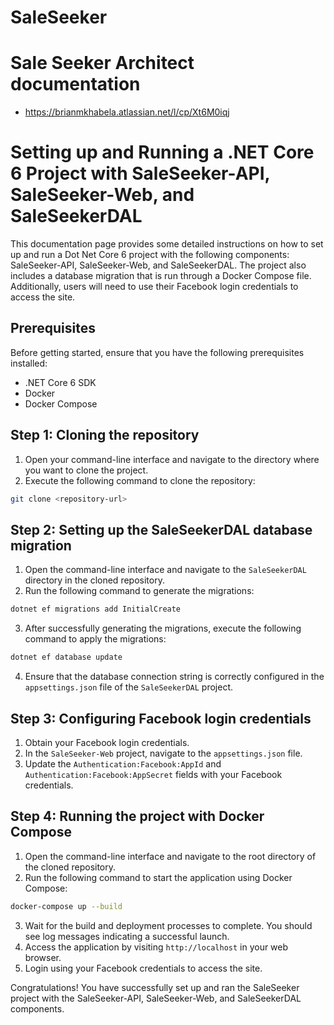# SaleSeeker

# Sale Seeker Architect documentation
  - https://brianmkhabela.atlassian.net/l/cp/Xt6M0iqj

# Setting up and Running a .NET Core 6 Project with SaleSeeker-API, SaleSeeker-Web, and SaleSeekerDAL

This documentation page provides some detailed instructions on how to set up and run a Dot Net Core 6 project with the following components: SaleSeeker-API, SaleSeeker-Web, and SaleSeekerDAL. The project also includes a database migration that is run through a Docker Compose file. Additionally, users will need to use their Facebook login credentials to access the site. 

## Prerequisites

Before getting started, ensure that you have the following prerequisites installed:

- .NET Core 6 SDK
- Docker
- Docker Compose

## Step 1: Cloning the repository

1. Open your command-line interface and navigate to the directory where you want to clone the project.
2. Execute the following command to clone the repository:

```bash
git clone <repository-url>
```

## Step 2: Setting up the SaleSeekerDAL database migration

1. Open the command-line interface and navigate to the `SaleSeekerDAL` directory in the cloned repository.
2. Run the following command to generate the migrations:

```bash
dotnet ef migrations add InitialCreate
```

3. After successfully generating the migrations, execute the following command to apply the migrations:

```bash
dotnet ef database update
```

4. Ensure that the database connection string is correctly configured in the `appsettings.json` file of the `SaleSeekerDAL` project.

## Step 3: Configuring Facebook login credentials

1. Obtain your Facebook login credentials.
2. In the `SaleSeeker-Web` project, navigate to the `appsettings.json` file.
3. Update the `Authentication:Facebook:AppId` and `Authentication:Facebook:AppSecret` fields with your Facebook credentials.

## Step 4: Running the project with Docker Compose

1. Open the command-line interface and navigate to the root directory of the cloned repository.
2. Run the following command to start the application using Docker Compose:

```bash
docker-compose up --build
```

3. Wait for the build and deployment processes to complete. You should see log messages indicating a successful launch.
4. Access the application by visiting `http://localhost` in your web browser.
5. Login using your Facebook credentials to access the site.

Congratulations! You have successfully set up and ran the SaleSeeker project with the SaleSeeker-API, SaleSeeker-Web, and SaleSeekerDAL components.
